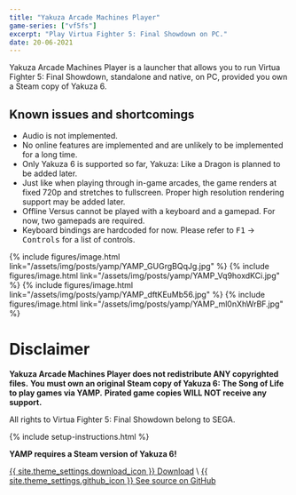 ```yaml
---
title: "Yakuza Arcade Machines Player"
game-series: ["vf5fs"]
excerpt: "Play Virtua Fighter 5: Final Showdown on PC."
date: 20-06-2021
---
```


Yakuza Arcade Machines Player is a launcher that allows you to run Virtua Fighter 5: Final Showdown,
standalone and native, on PC, provided you own a Steam copy of Yakuza 6.

## Known issues and shortcomings

* Audio is not implemented.
* No online features are implemented and are unlikely to be implemented for a long time.
* Only Yakuza 6 is supported so far, Yakuza: Like a Dragon is planned to be added later.
* Just like when playing through in-game arcades, the game renders at fixed 720p and stretches to fullscreen. Proper high resolution rendering support may be added later.
* Offline Versus cannot be played with a keyboard and a gamepad. For now, two gamepads are required.
* Keyboard bindings are hardcoded for now. Please refer to <kbd>F1</kbd> -> <kbd><samp>Controls</samp></kbd> for a list of controls.

<div class="media-container small">
{% include figures/image.html link="/assets/img/posts/yamp/YAMP_GUGrgBQqJg.jpg" %}
{% include figures/image.html link="/assets/img/posts/yamp/YAMP_Vq9hoxdKCi.jpg" %}
{% include figures/image.html link="/assets/img/posts/yamp/YAMP_dftKEuMb56.jpg" %}
{% include figures/image.html link="/assets/img/posts/yamp/YAMP_ml0nXhWrBF.jpg" %}
</div>

# Disclaimer

**Yakuza Arcade Machines Player does not redistribute ANY copyrighted files.**
**You must own an original Steam copy of Yakuza 6: The Song of Life to play games via YAMP.**
**Pirated game copies WILL NOT receive any support.**

All rights to Virtua Fighter 5: Final Showdown belong to SEGA.

{% include setup-instructions.html %}

**YAMP requires a Steam version of Yakuza 6!**

<a href="https://github.com/CookiePLMonster/YAMP/releases/latest/download/YAMP.zip" class="button" role="button">{{ site.theme_settings.download_icon }} Download</a> \\
<a href="https://github.com/CookiePLMonster/YAMP" class="button github" role="button" target="_blank">{{ site.theme_settings.github_icon }} See source on GitHub</a>